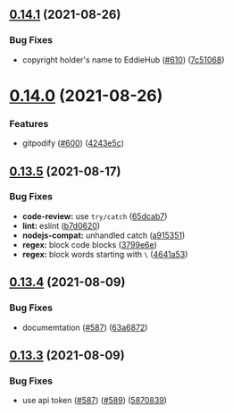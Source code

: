 ## [0.14.1](https://github.com/EddieHubCommunity/EddieBot/compare/v0.14.0...v0.14.1) (2021-08-26)


### Bug Fixes

* copyright holder's name to EddieHub ([#610](https://github.com/EddieHubCommunity/EddieBot/issues/610)) ([7c51068](https://github.com/EddieHubCommunity/EddieBot/commit/7c510684d061b6dda23eac8e52ed37e37d071860))



# [0.14.0](https://github.com/EddieHubCommunity/EddieBot/compare/v0.13.5...v0.14.0) (2021-08-26)


### Features

* gitpodify ([#600](https://github.com/EddieHubCommunity/EddieBot/issues/600)) ([4243e5c](https://github.com/EddieHubCommunity/EddieBot/commit/4243e5c51393035a969df3a55ed3779376407ea6))



## [0.13.5](https://github.com/EddieHubCommunity/EddieBot/compare/v0.13.4...v0.13.5) (2021-08-17)


### Bug Fixes

* **code-review:** use `try/catch` ([65dcab7](https://github.com/EddieHubCommunity/EddieBot/commit/65dcab71b171fcd4710c7569f81d4c5f5c5a7a80))
* **lint:** eslint ([b7d0620](https://github.com/EddieHubCommunity/EddieBot/commit/b7d062082ffd5d2bdd2f0bdb10669fc06d4e51e4))
* **nodejs-compat:** unhandled catch ([a915351](https://github.com/EddieHubCommunity/EddieBot/commit/a915351bcbca5e8bbeac761caf4dc42030c6edb3))
* **regex:** block code blocks ([3799e6e](https://github.com/EddieHubCommunity/EddieBot/commit/3799e6e33feb4c5c39489bafa511292eb543d0dd))
* **regex:** block words starting with `\` ([4641a53](https://github.com/EddieHubCommunity/EddieBot/commit/4641a5310e5773c0b60d86466c4136ba23c48298))



## [0.13.4](https://github.com/EddieHubCommunity/EddieBot/compare/v0.13.3...v0.13.4) (2021-08-09)


### Bug Fixes

* documemtation ([#587](https://github.com/EddieHubCommunity/EddieBot/issues/587)) ([63a6872](https://github.com/EddieHubCommunity/EddieBot/commit/63a6872024ae33fdc883806aaa735706da06f937))



## [0.13.3](https://github.com/EddieHubCommunity/EddieBot/compare/v0.13.2...v0.13.3) (2021-08-09)


### Bug Fixes

* use api token ([#587](https://github.com/EddieHubCommunity/EddieBot/issues/587)) ([#589](https://github.com/EddieHubCommunity/EddieBot/issues/589)) ([5870839](https://github.com/EddieHubCommunity/EddieBot/commit/5870839e4f509582e311847b6d86f68af1f77911))



